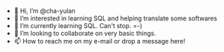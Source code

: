 - 👋 Hi, I’m @cha-yulan
- 👀 I’m interested in learning SQL and helping translate some softwares
- 🌱 I’m currently learning SQL. Can't stop. =-)
- 💞️ I’m looking to collaborate on very basic things.
- 📫 How to reach me on my e-mail or drop a message here!

<!---
cha-yulan/cha-yulan is a ✨ special ✨ repository because its `README.md` (this file) appears on your GitHub profile.
You can click the Preview link to take a look at your changes.
--->
